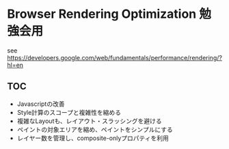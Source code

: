 # Browser Rendering Optimization 勉強会用

see https://developers.google.com/web/fundamentals/performance/rendering/?hl=en

## TOC

* Javascriptの改善
* Style計算のスコープと複雑性を縮める
* 複雑なLayoutも、レイアウト・スラッシングを避ける
* ペイントの対象エリアを縮め、ペイントをシンプルにする
* レイヤー数を管理し、composite-onlyプロパティを利用

